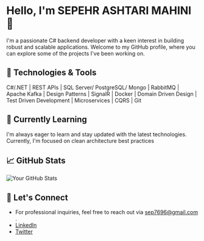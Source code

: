 # Hello, I'm SEPEHR ASHTARI MAHINI 👋

I'm a passionate C# backend developer with a keen interest in building robust and scalable applications. Welcome to my GitHub profile, where you can explore some of the projects I've been working on.

## 🔧 Technologies & Tools

C#/.NET | REST APIs  | SQL Server/ PostgreSQL/ Mongo | RabbitMQ  | Apache Kafka | Design Patterns | SignalR | Docker | Domain Driven Design | Test Driven Development | Microservices | CQRS | Git

## 🌱 Currently Learning

I'm always eager to learn and stay updated with the latest technologies. Currently, I'm focused on clean architecture best practices

## 📈 GitHub Stats

![Your GitHub Stats](https://github-readme-stats.vercel.app/api?username=sep96&show_icons=true&hide_title=true&hide_border=true&count_private=true&theme=dark)

## 🤝 Let's Connect
- For professional inquiries, feel free to reach out via sep7696@gmail.com .
- [LinkedIn](https://www.linkedin.com/in/sepehr-ashtari-mahini-9275ab152/)
- [Twitter](https://twitter.com/sep_96_)
